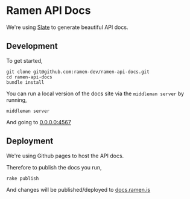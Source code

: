 # Ramen API Docs

We're using [Slate](https://github.com/tripit/slate) to generate beautiful API docs.

## Development

To get started,

    git clone git@github.com:ramen-dev/ramen-api-docs.git
    cd ramen-api-docs
    bundle install

You can run a local version of the docs site via the `middleman server` by running,

    middleman server

And going to [0.0.0.0:4567](http://0.0.0.0:4567/)

## Deployment

We're using Github pages to host the API docs.

Therefore to publish the docs you run,

    rake publish

And changes will be published/deployed to [docs.ramen.is](http://docs.ramen.is/)